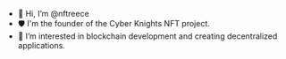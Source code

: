 - 👋 Hi, I’m @nftreece
- 🛡 I'm the founder of the Cyber Knights NFT project.
- 👀 I’m interested in blockchain development and creating decentralized applications.

